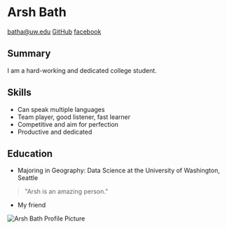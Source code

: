 # Arsh Bath

batha@uw.edu
[GitHub](https://github.com/arshbath/arshbath.github.io)
[facebook](https://www.facebook.com/arsh.bath)

## Summary

I am a hard-working and dedicated college student.

## Skills

- Can speak multiple languages
- Team player, good listener, fast learner
- Competitive and aim for perfection
- Productive and dedicated

## Education

- Majoring in Geography: Data Science at the University of Washington, Seattle

> "Arsh is an amazing person." 
- My friend

![Arsh Bath Profile Picture](https://github.com/arshbath.png)